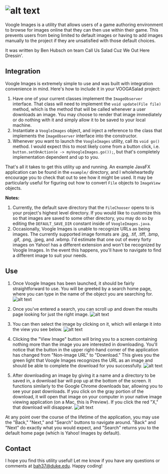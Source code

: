 ![alt text](https://imgur.com/sQcXNmJ.png)
========
Voogle Images is a utility that allows users of a game authoring environment to browse for images online that they can then use within their game. This prevents users from being limited to default images or having to add images manually to the project if they are unsatisfied with those default choices.

It was written by Ben Hubsch on team Call Us Salad Cuz We Out Here Dressin'.

## Integration

Voogle Images is extremely simple to use and was built with integration convenience in mind. Here's how to include it in your VOOGASalad project:

1. Have one of your current classes implement the `ImageObserver` interface. That class will need to implement the `void update(File file)` method, which is the method that will be called whenever a user downloads an image. You may choose to render that image immediately or do nothing with it and simply allow it to be saved to your local machine.
2. Instantiate a `VoogleImages` object, and inject a reference to the class that implements the `ImageObserver` interface into the constructor. 
3. Whenever you want to launch the `VoogleImages` utility, call its `void go()` method. I would expect this to most likely come from a button click, i.e. `button.setOnAction(e -> myVoogleImages.go());`, but that's completely implementation dependent and up to you.

That's all it takes to get this utility up and running. An example JavaFX application can be found in the `example/` directory, and I wholeheartedly encourage you to check that out to see how it might be used. It may be particularly useful for figuring out how to convert `File` objects to `ImageView` objects.

**Notes:** 

1. Currently, the default save directory that the `FileChooser` opens to is your project's highest level directory. If you would like to customize this so that images are saved to some other directory, you may do so by editing the `DEFAULT_SAVE_DIR` constant inside of `VoogleImages.java`.
2. Occasionally, Voogle Images is unable to recognize URLs as being images. The currently supported image formats are .jpg, .tif, .tiff, .bmp, .gif, .png, .jpeg, and .wbmp. I'd estimate that one out of every forty images on Yahoo! has a different extension and won't be recognized by Voogle Images. In the event this happens, you'll have to navigate to find a different image to suit your needs.

## Use

1. Once Voogle Images has been launched, it should be fairly straightforward to use. You will be greeted by a search home page, where you can type in the name of the object you are searching for. ![alt text](https://imgur.com/xjY4eS9.png)

2. Once you've entered a search, you can scroll up and down the results page looking for just the right image. ![alt text](https://imgur.com/7P3VLhw.png)

3. You can then select the image by clicking on it, which will enlarge it into the view you see below. ![alt text](https://imgur.com/2KTfZSW.png)

4.  Clicking the "View Image" button will bring you to a screen containing nothing more than the image you are interested in downloading. You'll notice that the button in the upper right-hand corner of the application has changed from "Non-image URL" to "Download." This gives you the green light that Voogle Images recognizes the URL as an image and should be able to complete the download for you successfully. ![alt text](https://imgur.com/1Z6nq5m.png)

5. After downloading an image by giving it a name and a directory to be saved in, a download bar will pop up at the bottom of the screen. It functions similarly to the Google Chrome downloads bar, allowing you to see your past downloads. If you click on the gray portion of the download, it will open that image on your computer in your native image viewing application (on a Mac, this is Preview). If you click the red "X," that download will disappear. ![alt text](https://imgur.com/m3tlhhK.png)

At any point over the course of the lifetime of the application, you may use the "Back," "Next," and "Search" buttons to navigate around. "Back" and "Next" do exactly what you would expect, and "Search" returns you to the default home page (which is Yahoo! Images by default).


## Contact

I hope you find this utility useful! Let me know if you have any questions or comments at bah37@duke.edu. Happy coding!